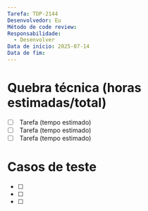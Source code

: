 ```yaml
---
Tarefa: TDP-2144
Desenvolvedor: Eu
Método de code review: 
Responsabilidade:
  - Desenvolver
Data de início: 2025-07-14
Data de fim:
---
```

# Quebra técnica (horas estimadas/total)

- [ ]  Tarefa (tempo estimado)
- [ ]  Tarefa (tempo estimado)
- [ ]  Tarefa (tempo estimado) 

# Casos de teste

- [ ] 
- [ ] 
- [ ] 



